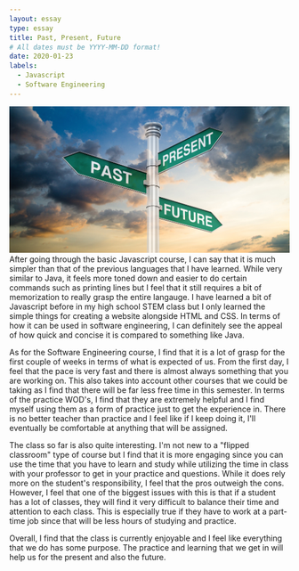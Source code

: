 ```yaml
---
layout: essay
type: essay
title: Past, Present, Future
# All dates must be YYYY-MM-DD format!
date: 2020-01-23
labels:
  - Javascript
  - Software Engineering
---
```


<img class="ui medium right floated rounded image" src="../images/ppf.jpg">
After going through the basic Javascript course, I can say that it is much simpler than that of the previous languages that I have learned. While very similar to Java, it feels more toned down and easier to do certain commands such as printing lines but I feel that it still requires a bit of memorization to really grasp the entire langauge. I have learned a bit of Javascript before in my high school STEM class but I only learned the simple things for creating a website alongside HTML and CSS. In terms of how it can be used in software engineering, I can definitely see the appeal of how quick and concise it is compared to something like Java.

As for the Software Engineering course, I find that it is a lot of grasp for the first couple of weeks in terms of what is expected of us. From the first day, I feel that the pace is very fast and there is almost always something that you are working on. This also takes into account other courses that we could be taking as I find that there will be far less free time in this semester. In terms of the practice WOD's, I find that they are extremely helpful and I find myself using them as a form of practice just to get the experience in. There is no better teacher than practice and I feel like if I keep doing it, I'll eventually be comfortable at anything that will be assigned.

The class so far is also quite interesting. I'm not new to a "flipped classroom" type of course but I find that it is more engaging since you can use the time that you have to learn and study while utilizing the time in class with your professor to get in your practice and questions. While it does rely more on the student's responsibility, I feel that the pros outweigh the cons. However, I feel that one of the biggest issues with this is that if a student has a lot of classes, they will find it very difficult to balance their time and attention to each class. This is especially true if they have to work at a part-time job since that will be less hours of studying and practice.

Overall, I find that the class is currently enjoyable and I feel like everything that we do has some purpose. The practice and learning that we get in will help us for the present and also the future.
